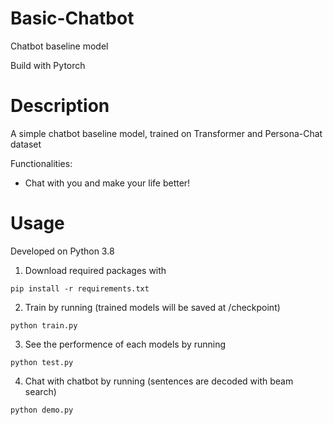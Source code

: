 # Basic-Chatbot
Chatbot baseline model

Build with Pytorch

# Description
A simple chatbot baseline model, trained on Transformer and Persona-Chat dataset

Functionalities:
* Chat with you and make your life better!

# Usage
Developed on Python 3.8
1. Download required packages with
```
pip install -r requirements.txt
```
2. Train by running (trained models will be saved at /checkpoint)
```
python train.py
```
3. See the performence of each models by running
```
python test.py
```
4. Chat with chatbot by running (sentences are decoded with beam search)
```
python demo.py
```
